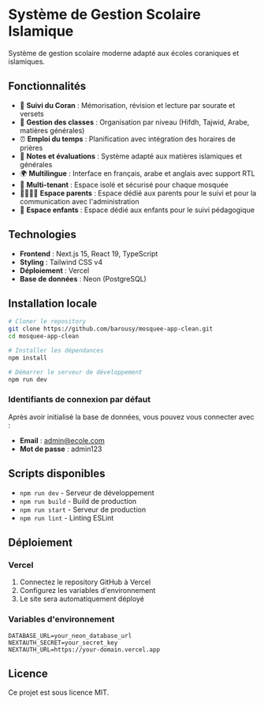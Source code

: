 # Système de Gestion Scolaire Islamique

Système de gestion scolaire moderne adapté aux écoles coraniques et islamiques.

## Fonctionnalités

- 📖 **Suivi du Coran** : Mémorisation, révision et lecture par sourate et versets
- 🏫 **Gestion des classes** : Organisation par niveau (Hifdh, Tajwid, Arabe, matières générales)
- ⏰ **Emploi du temps** : Planification avec intégration des horaires de prières
- 📝 **Notes et évaluations** : Système adapté aux matières islamiques et générales
- 🌍 **Multilingue** : Interface en français, arabe et anglais avec support RTL
- 🏢 **Multi-tenant** : Espace isolé et sécurisé pour chaque mosquée
- 👨‍👩‍👧‍👦 **Espace parents** : Espace dédié aux parents pour le suivi et pour la communication avec l'administration
- 👶 **Espace enfants** : Espace dédié aux enfants pour le suivi pédagogique

## Technologies

- **Frontend** : Next.js 15, React 19, TypeScript
- **Styling** : Tailwind CSS v4
- **Déploiement** : Vercel
- **Base de données** : Neon (PostgreSQL)

## Installation locale

```bash
# Cloner le repository
git clone https://github.com/barousy/mosquee-app-clean.git
cd mosquee-app-clean

# Installer les dépendances
npm install

# Démarrer le serveur de développement
npm run dev
```

### Identifiants de connexion par défaut

Après avoir initialisé la base de données, vous pouvez vous connecter avec :
- **Email** : admin@ecole.com
- **Mot de passe** : admin123

## Scripts disponibles

- `npm run dev` - Serveur de développement
- `npm run build` - Build de production
- `npm run start` - Serveur de production
- `npm run lint` - Linting ESLint

## Déploiement

### Vercel
1. Connectez le repository GitHub à Vercel
2. Configurez les variables d'environnement
3. Le site sera automatiquement déployé

### Variables d'environnement
```env
DATABASE_URL=your_neon_database_url
NEXTAUTH_SECRET=your_secret_key
NEXTAUTH_URL=https://your-domain.vercel.app
```

## Licence

Ce projet est sous licence MIT.
